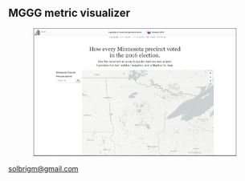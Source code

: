 ## MGGG metric visualizer

<p align="center">
  <img src="https://github.com/Ccantey/LCC-Minimal-UI-NYT/blob/master/img/display.jpg" alt="mimimal view" width="80%"/>
</p>




solbrigm@gmail.com
